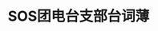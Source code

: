 ---
logo: images/SOS团电台支部台词薄.jpg
title: SOS团电台支部台词薄
subTitle: 暂无资源，如果你拥有该资源，可点击此处向我们提交反馈

category: 其他

hasResource: false
---
